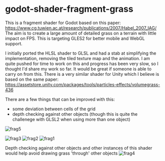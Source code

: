 # godot-shader-fragment-grass
This is a fragment shader for Godot based on this paper: https://www.cg.tuwien.ac.at/research/publications/2007/Habel_2007_IAG/
The aim is to create a large amount of detailed grass on a terrain with little impact on FPS. This is targeting GLES2 for better mobile and WebGL support.


I initially ported the HLSL shader to GLSL and had a stab at simplifying the implementation, removing the tiled texture map and the animation. I am quite pushed for time to work on this and progress has been very slow, so I thought I'd share my work so far. It would be great if someone is able to carry on from this. There is a very similar shader for Unity which I believe is based on the same paper: https://assetstore.unity.com/packages/tools/particles-effects/volumegrass-436


There are a few things that can be improved with this:
* some deviation between cells of the grid
* depth checking against other objects (though this is quite the challenege with GLSL2 when using more than one object)

![frag5](https://user-images.githubusercontent.com/13086157/119156312-05a65600-ba4c-11eb-8278-b08c9a5d1c62.jpg)

![frag3](https://user-images.githubusercontent.com/13086157/119156316-06d78300-ba4c-11eb-9361-31e793d958d7.jpg)
![frag2](https://user-images.githubusercontent.com/13086157/119156318-06d78300-ba4c-11eb-933f-49fb58adcfbf.jpg)
![frag1](https://user-images.githubusercontent.com/13086157/119156321-07701980-ba4c-11eb-9761-1cd0eba09b7d.jpg)

Depth checking against other objects and other instances of this shader would help avoid drawing grass 'through' other objects
![frag4](https://user-images.githubusercontent.com/13086157/119156315-063eec80-ba4c-11eb-9221-32de61f5a7df.jpg)
